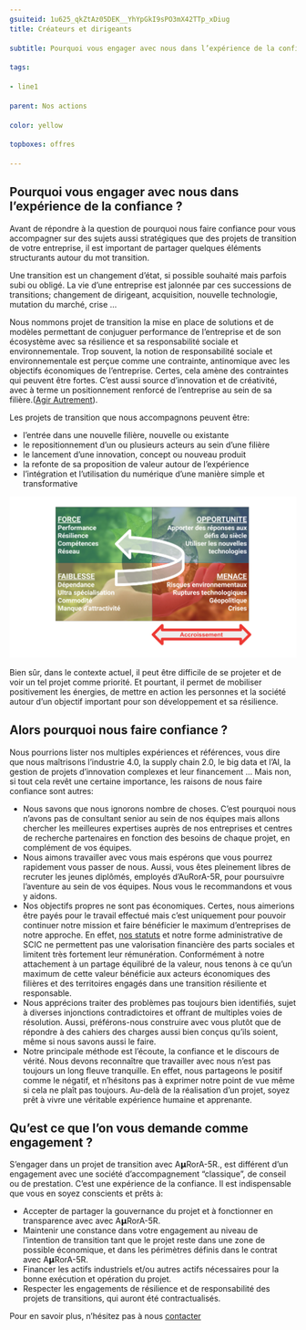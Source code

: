 ```yaml
---
gsuiteid: 1u625_qkZtAz05DEK__YhYpGkI9sPO3mX42TTp_xDiug
title: Créateurs et dirigeants

subtitle: Pourquoi vous engager avec nous dans l’expérience de la confiance ?

tags:

- line1

parent: Nos actions

color: yellow

topboxes: offres

--- 
```


Pourquoi vous engager avec nous dans l’expérience de la confiance ?
-------------------------------------------------------------------

Avant de répondre à la question de pourquoi nous faire confiance pour vous accompagner sur des sujets aussi stratégiques que des projets de transition de votre entreprise, il est important de partager quelques éléments structurants autour du mot transition.

Une transition est un changement d’état, si possible souhaité mais parfois subi ou obligé. La vie d’une entreprise est jalonnée par ces successions de transitions; changement de dirigeant, acquisition, nouvelle technologie, mutation du marché, crise …

Nous nommons projet de transition la mise en place de solutions et de modèles permettant de conjuguer performance de l’entreprise et de son écosystème avec sa résilience et sa responsabilité sociale et environnementale. Trop souvent, la notion de responsabilité sociale et environnementale est perçue comme une contrainte, antinomique avec les objectifs économiques de l’entreprise. Certes, cela amène des contraintes qui peuvent être fortes. C’est aussi source d’innovation et de créativité, avec à terme un positionnement renforcé de l’entreprise au sein de sa filière.([Agir Autrement](https://www.google.com/url?q=https://aurora-5r.fr/offres/AgirAutrement/&sa=D&source=editors&ust=1615285871735000&usg=AOvVaw3ST5pCXW0oYroWQJD2Qvpp)).

Les projets de transition que nous accompagnons peuvent être:


* l’entrée dans une nouvelle filière, nouvelle ou existante
* le repositionnement d’un ou plusieurs acteurs au sein d’une filière
* le lancement d’une innovation, concept ou nouveau produit
* la refonte de sa proposition de valeur autour de l’expérience 
* l’intégration et l’utilisation du numérique d’une manière simple et transformative

![](images/image1.png)

Bien sûr, dans le contexte actuel, il peut être difficile de se projeter et de voir un tel projet comme priorité. Et pourtant, il permet de mobiliser positivement les énergies, de mettre en action les personnes et la société autour d’un objectif important pour son développement et sa résilience.

Alors pourquoi nous faire confiance ?
-------------------------------------

Nous pourrions lister nos multiples expériences et références, vous dire que nous maîtrisons l’industrie 4.0, la supply chain 2.0, le big data et l’AI, la gestion de projets d’innovation complexes et leur financement … Mais non, si tout cela revêt une certaine importance, les raisons de nous faire confiance sont autres:


* Nous savons que nous ignorons nombre de choses. C’est pourquoi nous n’avons pas de consultant senior au sein de nos équipes mais allons chercher les meilleures expertises auprès de nos entreprises et centres de recherche partenaires en fonction des besoins de chaque projet, en complément de vos équipes.
* Nous aimons travailler avec vous mais espérons que vous pourrez rapidement vous passer de nous. Aussi, vous êtes pleinement libres de recruter les jeunes diplômés, employés d’AuRorA-5R, pour poursuivre l’aventure au sein de vos équipes. Nous vous le recommandons et vous y aidons.
* Nos objectifs propres ne sont pas économiques. Certes, nous aimerions être payés pour le travail effectué mais c’est uniquement pour pouvoir continuer notre mission et faire bénéficier le maximum d’entreprises de notre approche. En effet, [nos statuts](https://www.google.com/url?q=https://drive.google.com/file/d/17FEBHRKYNJvYjrOQzsJoRbZ8iE95zt6h/view?usp%3Dsharing&sa=D&source=editors&ust=1615285871738000&usg=AOvVaw28HbH3yNi4u9CGwV9_it4o) et notre forme administrative de SCIC ne permettent pas une valorisation financière des parts sociales et limitent très fortement leur rémunération. Conformément à notre attachement à un partage équilibré de la valeur, nous tenons à ce qu’un maximum de cette valeur bénéficie aux acteurs économiques des filières et des territoires engagés dans une transition résiliente et responsable.
* Nous apprécions traiter des problèmes pas toujours bien identifiés, sujet à diverses injonctions contradictoires et offrant de multiples voies de résolution. Aussi, préférons-nous construire avec vous plutôt que de répondre à des cahiers des charges aussi bien conçus qu’ils soient, même si nous savons aussi le faire.
* Notre principale méthode est l’écoute, la confiance et le discours de vérité. Nous devons reconnaître que travailler avec nous n’est pas toujours un long fleuve tranquille. En effet, nous partageons le positif comme le négatif, et n’hésitons pas à exprimer notre point de vue même si cela ne plaît pas toujours. Au-delà de la réalisation d’un projet, soyez prêt à vivre une véritable expérience humaine et apprenante. 

Qu’est ce que l’on vous demande comme engagement ?
--------------------------------------------------

S’engager dans un projet de transition avec A𝝻RorA-5R., est différent d’un engagement avec une société d’accompagnement “classique”, de conseil ou de prestation. C’est une expérience de la confiance. Il est indispensable que vous en soyez conscients et prêts à:


* Accepter de partager la gouvernance du projet et à fonctionner en transparence avec avec A𝝻RorA-5R.
* Maintenir une constance dans votre engagement au niveau de l’intention de transition tant que le projet reste dans une zone de possible économique, et dans les périmètres définis dans le contrat avec A𝝻RorA-5R.
* Financer les actifs industriels et/ou autres actifs nécessaires pour la bonne exécution et opération du projet.
* Respecter les engagements de résilience et de responsabilité des projets de transitions, qui auront été contractualisés.

Pour en savoir plus, n’hésitez pas à nous [contacter](https://aurora-5r.fr/pages/Contact)

